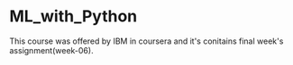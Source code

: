 # ML_with_Python
This course was offered by IBM in coursera and it's conitains final week's assignment(week-06).
